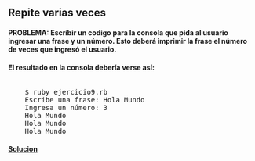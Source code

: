  ## Repite varias veces

  #### PROBLEMA: Escribir un codigo para la consola que pida al usuario ingresar una frase y un número. Esto deberá imprimir la frase el número de veces que ingresó el usuario. 

 #### El resultado en la consola debería verse así:

<pre> 
    $ ruby ejercicio9.rb
    Escribe una frase: Hola Mundo
    Ingresa un número: 3
    Hola Mundo
    Hola Mundo
    Hola Mundo
</pre> 



 #### [Solucion][9]

 [9]:/Ejercicio9/ejercicio9.rb